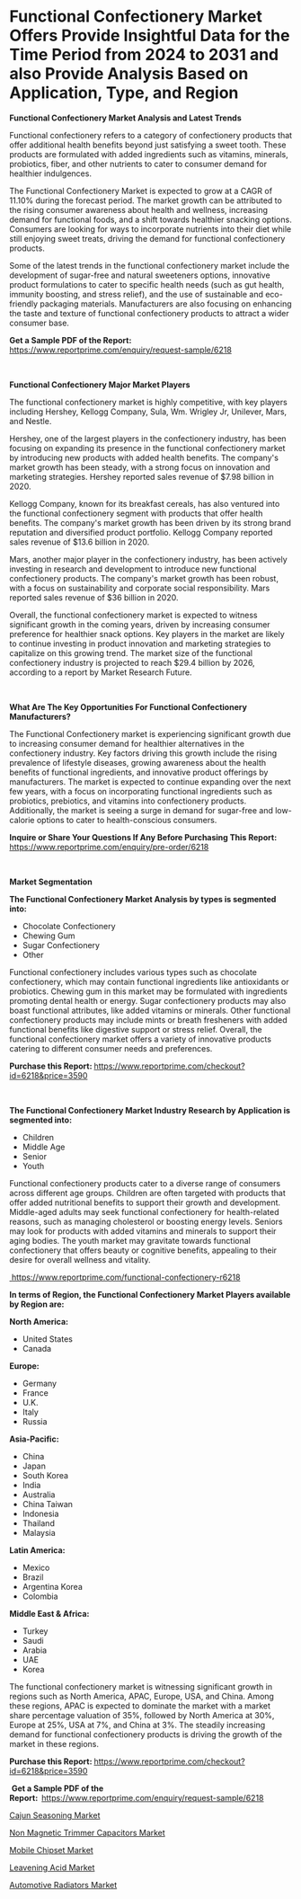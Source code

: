 <p><h1>Functional Confectionery Market Offers Provide Insightful Data for the Time Period from 2024 to 2031 and also Provide Analysis Based on Application, Type, and Region</h1></p><p><strong>Functional Confectionery Market Analysis and Latest Trends</strong></p>
<p><p>Functional confectionery refers to a category of confectionery products that offer additional health benefits beyond just satisfying a sweet tooth. These products are formulated with added ingredients such as vitamins, minerals, probiotics, fiber, and other nutrients to cater to consumer demand for healthier indulgences.</p><p>The Functional Confectionery Market is expected to grow at a CAGR of 11.10% during the forecast period. The market growth can be attributed to the rising consumer awareness about health and wellness, increasing demand for functional foods, and a shift towards healthier snacking options. Consumers are looking for ways to incorporate nutrients into their diet while still enjoying sweet treats, driving the demand for functional confectionery products.</p><p>Some of the latest trends in the functional confectionery market include the development of sugar-free and natural sweeteners options, innovative product formulations to cater to specific health needs (such as gut health, immunity boosting, and stress relief), and the use of sustainable and eco-friendly packaging materials. Manufacturers are also focusing on enhancing the taste and texture of functional confectionery products to attract a wider consumer base.</p></p>
<p><strong>Get a Sample PDF of the Report:&nbsp;</strong> <a href="https://www.reportprime.com/enquiry/request-sample/6218">https://www.reportprime.com/enquiry/request-sample/6218</a></p>
<p>&nbsp;</p>
<p><strong>Functional Confectionery Major Market Players</strong></p>
<p><p>The functional confectionery market is highly competitive, with key players including Hershey, Kellogg Company, Sula, Wm. Wrigley Jr, Unilever, Mars, and Nestle.</p><p>Hershey, one of the largest players in the confectionery industry, has been focusing on expanding its presence in the functional confectionery market by introducing new products with added health benefits. The company's market growth has been steady, with a strong focus on innovation and marketing strategies. Hershey reported sales revenue of $7.98 billion in 2020.</p><p>Kellogg Company, known for its breakfast cereals, has also ventured into the functional confectionery segment with products that offer health benefits. The company's market growth has been driven by its strong brand reputation and diversified product portfolio. Kellogg Company reported sales revenue of $13.6 billion in 2020.</p><p>Mars, another major player in the confectionery industry, has been actively investing in research and development to introduce new functional confectionery products. The company's market growth has been robust, with a focus on sustainability and corporate social responsibility. Mars reported sales revenue of $36 billion in 2020.</p><p>Overall, the functional confectionery market is expected to witness significant growth in the coming years, driven by increasing consumer preference for healthier snack options. Key players in the market are likely to continue investing in product innovation and marketing strategies to capitalize on this growing trend. The market size of the functional confectionery industry is projected to reach $29.4 billion by 2026, according to a report by Market Research Future.</p></p>
<p>&nbsp;</p>
<p><strong>What Are The Key Opportunities For Functional Confectionery Manufacturers?</strong></p>
<p><p>The Functional Confectionery market is experiencing significant growth due to increasing consumer demand for healthier alternatives in the confectionery industry. Key factors driving this growth include the rising prevalence of lifestyle diseases, growing awareness about the health benefits of functional ingredients, and innovative product offerings by manufacturers. The market is expected to continue expanding over the next few years, with a focus on incorporating functional ingredients such as probiotics, prebiotics, and vitamins into confectionery products. Additionally, the market is seeing a surge in demand for sugar-free and low-calorie options to cater to health-conscious consumers.</p></p>
<p><strong>Inquire or Share Your Questions If Any Before Purchasing This Report:</strong> <a href="https://www.reportprime.com/enquiry/pre-order/6218">https://www.reportprime.com/enquiry/pre-order/6218</a></p>
<p>&nbsp;</p>
<p><strong>Market Segmentation</strong></p>
<p><strong>The Functional Confectionery Market Analysis by types is segmented into:</strong></p>
<p><ul><li>Chocolate Confectionery</li><li>Chewing Gum</li><li>Sugar Confectionery</li><li>Other</li></ul></p>
<p><p>Functional confectionery includes various types such as chocolate confectionery, which may contain functional ingredients like antioxidants or probiotics. Chewing gum in this market may be formulated with ingredients promoting dental health or energy. Sugar confectionery products may also boast functional attributes, like added vitamins or minerals. Other functional confectionery products may include mints or breath fresheners with added functional benefits like digestive support or stress relief. Overall, the functional confectionery market offers a variety of innovative products catering to different consumer needs and preferences.</p></p>
<p><strong>Purchase this Report:&nbsp;</strong><a href="https://www.reportprime.com/checkout?id=6218&price=3590">https://www.reportprime.com/checkout?id=6218&price=3590</a></p>
<p>&nbsp;</p>
<p><strong>The Functional Confectionery Market Industry Research by Application is segmented into:</strong></p>
<p><ul><li>Children</li><li>Middle Age</li><li>Senior</li><li>Youth</li></ul></p>
<p><p>Functional confectionery products cater to a diverse range of consumers across different age groups. Children are often targeted with products that offer added nutritional benefits to support their growth and development. Middle-aged adults may seek functional confectionery for health-related reasons, such as managing cholesterol or boosting energy levels. Seniors may look for products with added vitamins and minerals to support their aging bodies. The youth market may gravitate towards functional confectionery that offers beauty or cognitive benefits, appealing to their desire for overall wellness and vitality.</p></p>
<p><a href="https://www.reportprime.com/functional-confectionery-r6218">&nbsp;https://www.reportprime.com/functional-confectionery-r6218</a></p>
<p><strong>In terms of Region, the Functional Confectionery Market Players available by Region are:</strong></p>
<p>
    <p> <strong> North America: </strong>
        <ul>
            <li>United States</li>
            <li>Canada</li>
        </ul>
        </p> 
    <p> <strong> Europe: </strong>
        <ul>
            <li>Germany</li>
            <li>France</li>
            <li>U.K.</li>
            <li>Italy</li>
            <li>Russia</li>
        </ul>
        </p> 
    <p> <strong> Asia-Pacific: </strong>
        <ul>
            <li>China</li>
            <li>Japan</li>
            <li>South Korea</li>
            <li>India</li>
            <li>Australia</li>
            <li>China Taiwan</li>
            <li>Indonesia</li>
            <li>Thailand</li>
            <li>Malaysia</li>
        </ul>
        </p> 
    <p> <strong> Latin America: </strong>
        <ul>
            <li>Mexico</li>
            <li>Brazil</li>
            <li>Argentina Korea</li>
            <li>Colombia</li>
        </ul>
        </p> 
    <p> <strong> Middle East & Africa: </strong>
        <ul>
            <li>Turkey</li>
            <li>Saudi</li>
            <li>Arabia</li>
            <li>UAE</li>
            <li>Korea</li>
        </ul>
    </p>
    </p>
<p><p>The functional confectionery market is witnessing significant growth in regions such as North America, APAC, Europe, USA, and China. Among these regions, APAC is expected to dominate the market with a market share percentage valuation of 35%, followed by North America at 30%, Europe at 25%, USA at 7%, and China at 3%. The steadily increasing demand for functional confectionery products is driving the growth of the market in these regions.</p></p>
<p><strong>Purchase this Report: </strong><a href="https://www.reportprime.com/checkout?id=6218&price=3590">https://www.reportprime.com/checkout?id=6218&price=3590</a></p>
<p>&nbsp;<strong>Get a Sample PDF of the Report:&nbsp;&nbsp;</strong><a href="https://www.reportprime.com/enquiry/request-sample/6218">https://www.reportprime.com/enquiry/request-sample/6218</a></p>
<p><strong></strong></p>
<p><p><a href="https://github.com/hlspriggs/Market-Research-Report-List-1/blob/main/cajun-seasoning-market.md">Cajun Seasoning Market</a></p><p><a href="https://www.linkedin.com/pulse/global-non-magnetic-trimmer-capacitors-market-size-expected-ffa1c?trackingId=8BE9eR35Q66HzG0afHeJsw%3D%3D">Non Magnetic Trimmer Capacitors Market</a></p><p><a href="https://www.linkedin.com/pulse/mobile-chipset-market-size-share-trends-analysis-report-j7dye?trackingId=KmKzIFHdR1%2BgzJDo2JWsiw%3D%3D">Mobile Chipset Market</a></p><p><a href="https://github.com/BurtonGALEN/Market-Research-Report-List-1/blob/main/leavening-acid-market.md">Leavening Acid Market</a></p><p><a href="https://issuu.com/reportprime-2/docs/automotive-radiators-market-size-20_8e6ce67a08defa">Automotive Radiators Market</a></p></p>